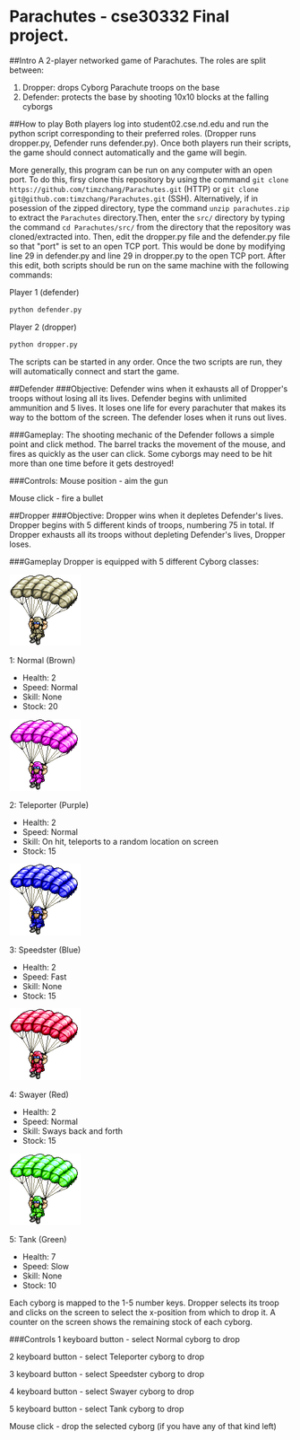 # Parachutes - cse30332 Final project. 

##Intro
  A 2-player networked game of Parachutes. The roles are split between:
  1. Dropper: drops Cyborg Parachute troops on the base
  2. Defender: protects the base by shooting 10x10 blocks at the falling cyborgs

##How to play
Both players log into student02.cse.nd.edu and run the python script corresponding to their preferred roles. (Dropper runs dropper.py, Defender runs defender.py). Once both players run their scripts, the game should connect automatically and the game will begin.

More generally, this program can be run on any computer with an open port. To do this, firsy clone this repository by using the command `git clone https://github.com/timzchang/Parachutes.git` (HTTP) or `git clone git@github.com:timzchang/Parachutes.git` (SSH). Alternatively, if in posession of the zipped directory, type the command `unzip parachutes.zip` to extract the `Parachutes` directory.Then, enter the `src/` directory by typing the command `cd Parachutes/src/` from the directory that the repository was cloned/extracted into. Then, edit the dropper.py file and the defender.py file so that "port" is set to an open TCP port. This would be done by modifying line 29 in defender.py and line 29 in dropper.py to the open TCP port.  After this edit, both scripts should be run on the same machine with the following commands:

Player 1 (defender)
```bash
python defender.py
```
Player 2 (dropper)
```bash
python dropper.py
```

The scripts can be started in any order. Once the two scripts are run, they will automatically connect and start the game.

##Defender
###Objective:
Defender wins when it exhausts all of Dropper's troops without losing all its lives. Defender begins with unlimited ammunition and 5 lives. It loses one life for every parachuter that makes its way to the bottom of the screen. The defender loses when it runs out lives. 

###Gameplay:
The shooting mechanic of the Defender follows a simple point and click method. The barrel tracks the movement of the mouse, and fires as quickly as the user can click. Some cyborgs may need to be hit more than one time before it gets destroyed!

###Controls:
Mouse position - aim the gun

Mouse click - fire a bullet

##Dropper
###Objective:
Dropper wins when it depletes Defender's lives. Dropper begins with 5 different kinds of troops, numbering 75 in total. If Dropper exhausts all its troops without depleting Defender's lives, Dropper loses.

###Gameplay
Dropper is equipped with 5 different Cyborg classes:

![alt tag](https://raw.githubusercontent.com/timzchang/Parachutes/master/media/parachute.png)

1: Normal (Brown)
  * Health: 2
  * Speed: Normal
  * Skill: None
  * Stock: 20

![alt tag](https://raw.githubusercontent.com/timzchang/Parachutes/master/media/purple_parachute.png)

2: Teleporter (Purple)
  * Health: 2
  * Speed: Normal
  * Skill: On hit, teleports to a random location on screen
  * Stock: 15

![alt tag](https://raw.githubusercontent.com/timzchang/Parachutes/master/media/blue_parachute.png)

3: Speedster (Blue)
  * Health: 2
  * Speed: Fast
  * Skill: None
  * Stock: 15

![alt tag](https://raw.githubusercontent.com/timzchang/Parachutes/master/media/red_parachute.png)

4: Swayer (Red)
  * Health: 2
  * Speed: Normal
  * Skill: Sways back and forth
  * Stock: 15

![alt tag](https://raw.githubusercontent.com/timzchang/Parachutes/master/media/green_parachute.png)

5: Tank (Green)
  * Health: 7
  * Speed: Slow
  * Skill: None
  * Stock: 10

Each cyborg is mapped to the 1-5 number keys. Dropper selects its troop and clicks on the screen to select the x-position from which to drop it. A counter on the screen shows the remaining stock of each cyborg.

###Controls
1 keyboard button - select Normal cyborg to drop

2 keyboard button - select Teleporter cyborg to drop

3 keyboard button - select Speedster cyborg to drop

4 keyboard button - select Swayer cyborg to drop

5 keyboard button - select Tank cyborg to drop

Mouse click - drop the selected cyborg (if you have any of that kind left)
